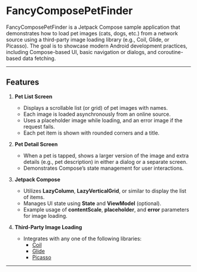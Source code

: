 # FancyComposePetFinder

FancyComposePetFinder is a Jetpack Compose sample application that demonstrates how to load pet images (cats, dogs, etc.) from a network source using a third-party image loading library (e.g., Coil, Glide, or Picasso). The goal is to showcase modern Android development practices, including Compose-based UI, basic navigation or dialogs, and coroutine-based data fetching.

---

## Features

1. **Pet List Screen**  
   - Displays a scrollable list (or grid) of pet images with names.
   - Each image is loaded asynchronously from an online source.
   - Uses a placeholder image while loading, and an error image if the request fails.
   - Each pet item is shown with rounded corners and a title.

2. **Pet Detail Screen**  
   - When a pet is tapped, shows a larger version of the image and extra details (e.g., pet description) in either a dialog or a separate screen.
   - Demonstrates Compose’s state management for user interactions.

3. **Jetpack Compose**  
   - Utilizes **LazyColumn**, **LazyVerticalGrid**, or similar to display the list of items.
   - Manages UI state using **State** and **ViewModel** (optional).
   - Example usage of **contentScale**, **placeholder**, and **error** parameters for image loading.

4. **Third-Party Image Loading**  
   - Integrates with any one of the following libraries:
     - [Coil](https://github.com/coil-kt/coil)
     - [Glide](https://github.com/bumptech/glide)
     - [Picasso](https://github.com/square/picasso)

---

